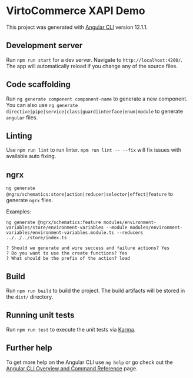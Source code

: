 # VirtoCommerce XAPI Demo

This project was generated with [Angular CLI](https://github.com/angular/angular-cli) version 12.1.1.

## Development server

Run `npm run start` for a dev server. Navigate to `http://localhost:4200/`. The app will automatically reload if you change any of the source files.

## Code scaffolding

Run `ng generate component component-name` to generate a new component.  
You can also use `ng generate directive|pipe|service|class|guard|interface|enum|module` to generate `angular` files.

## Linting

Use `npm run lint` to run linter. `npm run lint -- --fix` will fix issues with available auto fixing.

## ngrx  
`ng generate @ngrx/schematics:store|action|reducer|selector|effect|feature` to generate `ngrx` files.

Examples:

```
ng generate @ngrx/schematics:feature modules/environment-variables/store/environment-variables --module modules/environment-variables/environment-variables.module.ts --reducers ../../../store/index.ts
```
```
? Should we generate and wire success and failure actions? Yes
? Do you want to use the create functions? Yes
? What should be the prefix of the action? load
```

## Build

Run `npm run build` to build the project. The build artifacts will be stored in the `dist/` directory.

## Running unit tests

Run `npm run test` to execute the unit tests via [Karma](https://karma-runner.github.io).

## Further help

To get more help on the Angular CLI use `ng help` or go check out the [Angular CLI Overview and Command Reference](https://angular.io/cli) page.

